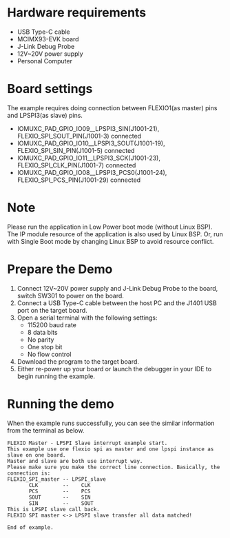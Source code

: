 Hardware requirements
=====================
- USB Type-C cable
- MCIMX93-EVK  board
- J-Link Debug Probe
- 12V~20V power supply
- Personal Computer

Board settings
============
The example requires doing connection between FLEXIO1(as master) pins and LPSPI3(as slave) pins.
- IOMUXC_PAD_GPIO_IO09__LPSPI3_SIN(J1001-21), FLEXIO_SPI_SOUT_PIN(J1001-3) connected
- IOMUXC_PAD_GPIO_IO10__LPSPI3_SOUT(J1001-19), FLEXIO_SPI_SIN_PIN(J1001-5) connected
- IOMUXC_PAD_GPIO_IO11__LPSPI3_SCK(J1001-23), FLEXIO_SPI_CLK_PIN(J1001-7) connected
- IOMUXC_PAD_GPIO_IO08__LPSPI3_PCS0(J1001-24), FLEXIO_SPI_PCS_PIN(J1001-29) connected

Note
====
Please run the application in Low Power boot mode (without Linux BSP).
The IP module resource of the application is also used by Linux BSP.
Or, run with Single Boot mode by changing Linux BSP to avoid resource
conflict.

Prepare the Demo
===============
1.  Connect 12V~20V power supply and J-Link Debug Probe to the board, switch SW301 to power on the board.
2.  Connect a USB Type-C cable between the host PC and the J1401 USB port on the target board.
3.  Open a serial terminal with the following settings:
    - 115200 baud rate
    - 8 data bits
    - No parity
    - One stop bit
    - No flow control
4.  Download the program to the target board.
5.  Either re-power up your board or launch the debugger in your IDE to begin running the example.

Running the demo
================
When the example runs successfully, you can see the similar information from the terminal as below.

~~~~~~~~~~~~~~~~~~~~~
FLEXIO Master - LPSPI Slave interrupt example start.
This example use one flexio spi as master and one lpspi instance as slave on one board.
Master and slave are both use interrupt way.
Please make sure you make the correct line connection. Basically, the connection is:
FLEXIO_SPI_master -- LPSPI_slave
       CLK        --    CLK
       PCS        --    PCS
       SOUT       --    SIN
       SIN        --    SOUT
This is LPSPI slave call back.
FLEXIO SPI master <-> LPSPI slave transfer all data matched!

End of example.
~~~~~~~~~~~~~~~~~~~~~

